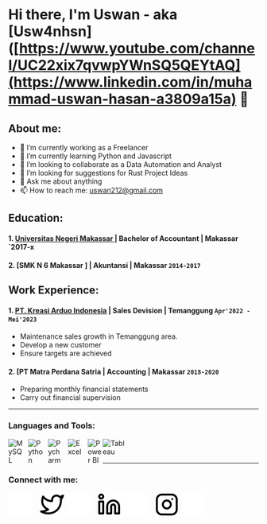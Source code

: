 # Hi there, I'm Uswan - aka [Usw4nhsn]([https://www.youtube.com/channel/UC22xix7qvwpYWnSQ5QEYtAQ](https://www.linkedin.com/in/muhammad-uswan-hasan-a3809a15a) 👋
## About me:
- 🔭 I’m currently working as a Freelancer   
- 🌱 I’m currently learning Python and Javascript
- 👯 I’m looking to collaborate as a Data Automation and Analyst
- 🤔 I’m looking for suggestions for Rust Project Ideas
- 💬 Ask me about anything
- 📫 How to reach me: uswan212@gmail.com

## Education:

#### 1. [Universitas Negeri Makassar ](https://www.unm.ac.id) | Bachelor of Accountant | Makassar `2017-x

 #### 2. [SMK N 6 Makassar ] | Akuntansi | Makassar `2014-2017`
 
## Work Experience:
#### 1. [PT. Kreasi Arduo Indonesia](https://www.artugo.co.id) | Sales Devision | Temanggung `Apr'2022 - Mei'2023`
   - Maintenance sales growth in Temanggung area.
   - Develop a new customer 
   - Ensure targets are achieved
#### 2. [PT Matra Perdana Satria | Accounting | Makassar `2018-2020`
   - Preparing monthly financial statements
   - Carry out financial supervision
   
---

### Languages and Tools:

[<img align="left" alt="MySQL" width="30px" src="https://cdn.jsdelivr.net/gh/devicons/devicon/icons/mysql/mysql-original.svg" style="padding-right:10px;" />][webdev]
[<img align="left" alt="Python" width="30px" src="https://upload.wikimedia.org/wikipedia/commons/thumb/c/c3/Python-logo-notext.svg/110px-Python-logo-notext.svg.png?20100317150552" style="padding-right:10px;" />][webdev]
[<img align="left" alt="Pycharm" width="30px" src="https://upload.wikimedia.org/wikipedia/commons/thumb/1/1d/PyCharm_Icon.svg/220px-PyCharm_Icon.svg.png" style="padding-right:10px;" />][webdev]
[<img align="left" alt="Excel" width="30px" src="https://is2-ssl.mzstatic.com/image/thumb/Purple126/v4/a8/fd/5a/a8fd5a84-c6f1-355f-3b9f-6e86598efaa3/XCEL.png/1200x630bb.png" style="padding-right:10px;" />][webdev]
[<img align="left" alt="Power BI" width="30px" src="https://powerbi.microsoft.com/pictures/application-logos/svg/powerbi.svg" style="padding-right:0px;" />][webdev]
[<img align="left" alt="Tableau" width="50px" src="https://logos-world.net/wp-content/uploads/2021/10/Tableau-Symbol.png" style="padding-right:10px;" />][webdev]

<br />
<br />

---
### Connect with me:

[![website](./img/youtube-dark.svg)](https://www.youtube.com/channel/UChTgoBXta_m_TcazfkwtU_Q)
&nbsp;&nbsp;
[![website](./img/twitter-light.svg)](https://twitter.com/vincentwwidyan#gh-light-mode-only)
[![website](./img/twitter-dark.svg)](https://twitter.com/vincentwwidyan#gh-dark-mode-only)
&nbsp;&nbsp;
[![website](./img/linkedin-light.svg)](https://www.linkedin.com/in/vincentwidyan#gh-light-mode-only)
[![website](./img/linkedin-dark.svg)](https://www.linkedin.com/in/vincentwidyan#gh-dark-mode-only)
&nbsp;&nbsp;
[![website](./img/instagram-light.svg)](https://instagram.com/vincentwwidyan#gh-light-mode-only)
[![website](./img/instagram-dark.svg)](https://instagram.com/vincentwwidyan#gh-dark-mode-only)



[webdev]: https://github.com/vincentwidyan/vincentwidyan
